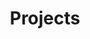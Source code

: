 ---
title: Projects
permalink: /projects/
layout: project-index-layout.njk
breadcrumbs:
  - label: Home
    url: /
  - label: Projects
cards:
  - card:
    title: Autonomous Flower Pot
    url: /projects/self-watering-flower-pot/
    items:
      - title: Self Watering Concept
        url: /blog/self-watering-flower-pot-concept/
      - title: Self Watering Hardware
        url: /blog/self-watering-flower-pot-hardware/
      - title: Self Watering Setup
        url: /blog/self-watering-flower-pot-setup/
      - title: Self Watering Programming
        url: /blog/self-watering-flower-pot-programming/
      - title: Self Watering Debugging
        url: /blog/self-watering-flower-pot-debugging/
      - title: Data Hub Concept
        url: /blog/autonomous-flower-pot-data-hub-concept/
  - card:
    title: Web Development
    url: /projects/web-development/
    items:
      - title: Making TeenyTek
        url: /blog/making-teenytek/
  - card:
    title: Minecraft Bots
    url: /projects/minecraft-bots/
    items:
      - title: Fishing Bot Idea
        url: /blog/afk-fishing-bot-idea/
  - card:
    title: 3D Printing
    url: /projects/3D-printing/
    items:
      - title: New 3D printer
        url: /blog/new-3d-printer/
      - title: Battery Protectors
        url: /blog/battery-protectors/
      - title: 3D printed Mask
        url: /blog/3d-printed-mask/
---